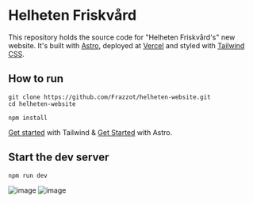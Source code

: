 # Helheten Friskvård

This repository holds the source code for "Helheten Friskvård's" new website. It's built with [Astro](https://astro.build/), deployed at [Vercel](https://vercel.com/) and styled with [Tailwind CSS](https://tailwindcss.com/).

## How to run
```
git clone https://github.com/Frazzot/helheten-website.git
cd helheten-website

npm install
```
[Get started](https://tailwindcss.com/docs/installation) with Tailwind & [Get Started](https://docs.astro.build/en/install/auto/) with Astro.
## Start the dev server
```
npm run dev
```
![image](https://github.com/Frazzot/helheten-website/assets/36131927/8f25ed96-037e-4b07-ac6d-a583b0f426bf) ![image](https://github.com/Frazzot/helheten-website/assets/36131927/cce261a7-6519-40ac-996d-995571d139b5)
